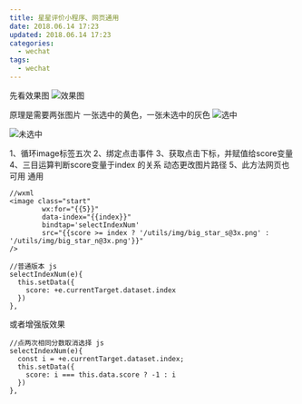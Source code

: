 ```yaml
---
title: 星星评价小程序、网页通用
date: 2018.06.14 17:23
updated: 2018.06.14 17:23
categories: 
  - wechat
tags:
  - wechat
---
```

先看效果图
![效果图](https://yahuiimg.oss-cn-hangzhou.aliyuncs.com/202201171507056.gif)
<!-- more -->
原理是需要两张图片 一张选中的黄色，一张未选中的灰色
![选中](https://yahuiimg.oss-cn-hangzhou.aliyuncs.com/202201171508974.png)

![未选中](https://yahuiimg.oss-cn-hangzhou.aliyuncs.com/202201171508245.png)

1、循环image标签五次
2、绑定点击事件
3、获取点击下标，并赋值给score变量 
4、三目运算判断score变量于index 的关系 动态更改图片路径
5、此方法网页也可用 通用
```
//wxml
<image class="start" 
        wx:for="{{5}}" 
        data-index="{{index}}"
        bindtap='selectIndexNum' 
        src="{{score >= index ? '/utils/img/big_star_s@3x.png' : '/utils/img/big_star_n@3x.png'}}"
/>

//普通版本 js
selectIndexNum(e){
  this.setData({
    score: +e.currentTarget.dataset.index
  })
},
```
或者增强版效果
```
//点两次相同分数取消选择 js
selectIndexNum(e){
  const i = +e.currentTarget.dataset.index;
  this.setData({
    score: i === this.data.score ? -1 : i
  })
},
```